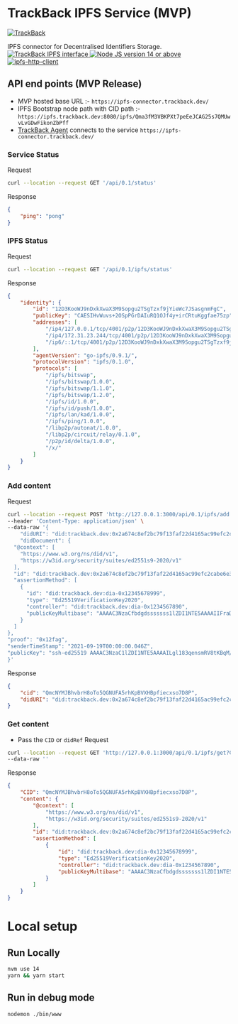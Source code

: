 # TrackBack IPFS Service (MVP)
<p>
  <a href="https://trackback.co.nz/">
    <img src="https://user-images.githubusercontent.com/2051324/127407635-236f8a7a-4ca6-410a-9fc4-add396743cfa.png" alt="TrackBack"></a>
</p>

IPFS connector for  Decentralised Identifiers Storage.
<br>
<a href="https://ipfs.trackback.dev" target="_blank">
    <img src="https://img.shields.io/badge/trackback--ipfs-0.0.1-orange" alt="TrackBack IPFS interface">
</a>
<a href="https://ipfs.trackback.dev" target="_blank">
    <img src="https://img.shields.io/badge/nodejs-14.0-green" alt="Node JS version 14 or above">
</a>
<a href="https://ipfs.trackback.dev" target="_blank">
    <img src="https://img.shields.io/badge/ipfs--http--client-53.0.0-blue" alt="ipfs-http-client">
</a>

## API end points (MVP Release)
* MVP hosted base URL :- `https://ipfs-connector.trackback.dev/`
* IPFS Bootstrap node path with CID path :- `https://ipfs.trackback.dev:8080/ipfs/Qma3fM3VBKPXt7peEeJCAG25s7QMUwvLvGDwFikonZbPff`
* [TrackBack Agent](https://github.com/trackback-blockchain/trackback-verifiable/tree/main/packages/trackback-agent) connects to the service `https://ipfs-connector.trackback.dev/`
### Service Status
Request
```bash
curl --location --request GET '/api/0.1/status'
```
Response
```json
{
    "ping": "pong"
}
```

### IPFS Status

Request
```bash
curl --location --request GET '/api/0.1/ipfs/status'
```

Response
```json
{
    "identity": {
        "id": "12D3KooWJ9nDxkXwaX3M9Sopgu2TSgTzxf9jYieWc7JSasgnmFgC",
        "publicKey": "CAESIHvWuvs+2OSpPGrDAIuRQ1OJf4y+irCRtuKggfae75zp",
        "addresses": [
            "/ip4/127.0.0.1/tcp/4001/p2p/12D3KooWJ9nDxkXwaX3M9Sopgu2TSgTzxf9jYieWc7JSasgnmFgC",
            "/ip4/172.31.23.244/tcp/4001/p2p/12D3KooWJ9nDxkXwaX3M9Sopgu2TSgTzxf9jYieWc7JSasgnmFgC",
            "/ip6/::1/tcp/4001/p2p/12D3KooWJ9nDxkXwaX3M9Sopgu2TSgTzxf9jYieWc7JSasgnmFgC"
        ],
        "agentVersion": "go-ipfs/0.9.1/",
        "protocolVersion": "ipfs/0.1.0",
        "protocols": [
            "/ipfs/bitswap",
            "/ipfs/bitswap/1.0.0",
            "/ipfs/bitswap/1.1.0",
            "/ipfs/bitswap/1.2.0",
            "/ipfs/id/1.0.0",
            "/ipfs/id/push/1.0.0",
            "/ipfs/lan/kad/1.0.0",
            "/ipfs/ping/1.0.0",
            "/libp2p/autonat/1.0.0",
            "/libp2p/circuit/relay/0.1.0",
            "/p2p/id/delta/1.0.0",
            "/x/"
        ]
    }
}
```

### Add content
Request
```bash
curl --location --request POST 'http://127.0.0.1:3000/api/0.1/ipfs/add' \
--header 'Content-Type: application/json' \
--data-raw '{
    "didURI": "did:trackback.dev:0x2a674c8ef2bc79f13faf22d4165ac99efc2cabe6e3194c0a58336fed7c56b1b3",
    "didDocument": {
  "@context": [
    "https://www.w3.org/ns/did/v1",
    "https://w3id.org/security/suites/ed2551s9-2020/v1"
  ],
  "id": "did:trackback.dev:0x2a674c8ef2bc79f13faf22d4165ac99efc2cabe6e3194c0a58336fed7c56b1b3",
  "assertionMethod": [
    {
      "id": "did:trackback.dev:dia-0x12345678999",
      "type": "Ed25519VerificationKey2020", 
      "controller": "did:trackback.dev:dia-0x1234567890",
      "publicKeyMultibase": "AAAAC3NzaCfbdgdsssssss1lZDI1NTE5AAAAIIFraDC1HgOAg22wwwyaRuFvCTcL+N3yeBH/tN+zUI"
    }
  ]
},
"proof": "0x12fag",
"senderTimeStamp": "2021-09-19T00:00:00.046Z",
"publicKey": "ssh-ed25519 AAAAC3NzaC1lZDI1NTE5AAAAILgl183qensmRV8tKBqM/E2GSEuQGLV883tAecMhuNUu gayan@tb-gayan"
}'
```
Response
```json
{
    "cid": "QmcNYMJBhvbrH8oTo5QGNUFA5rhKpBVXHBpfiecxso7D8P",
    "didURI": "did:trackback.dev:0x2a674c8ef2bc79f13faf22d4165ac99efc2cabe6e3194c0a58336fed7c56b1b3"
}
```

### Get content
* Pass the `CID` or `didRef`
Request
```bash
curl --location --request GET 'http://127.0.0.1:3000/api/0.1/ipfs/get?CID=QmcNYMJBhvbrH8oTo5QGNUFA5rhKpBVXHBpfiecxso7D8P' \
--data-raw ''
```

Response
```json
{
    "CID": "QmcNYMJBhvbrH8oTo5QGNUFA5rhKpBVXHBpfiecxso7D8P",
    "content": {
        "@context": [
            "https://www.w3.org/ns/did/v1",
            "https://w3id.org/security/suites/ed2551s9-2020/v1"
        ],
        "id": "did:trackback.dev:0x2a674c8ef2bc79f13faf22d4165ac99efc2cabe6e3194c0a58336fed7c56b1b3",
        "assertionMethod": [
            {
                "id": "did:trackback.dev:dia-0x12345678999",
                "type": "Ed25519VerificationKey2020",
                "controller": "did:trackback.dev:dia-0x1234567890",
                "publicKeyMultibase": "AAAAC3NzaCfbdgdsssssss1lZDI1NTE5AAAAIIFraDC1HgOAg22wwwyaRuFvCTcL+N3yeBH/tN+zUI"
            }
        ]
    }
}
```

# Local setup
## Run Locally
```bash
nvm use 14
yarn && yarn start
```

## Run in debug mode
```bash
nodemon ./bin/www
```